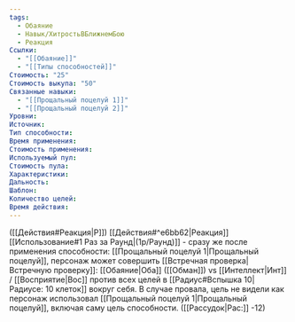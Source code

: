 ```yaml
---
tags:
  - Обаяние
  - Навык/ХитростьВБлижнемБою
  - Реакция
Ссылки:
  - "[[Обаяние]]"
  - "[[Типы способностей]]"
Стоимость: "25"
Стоимость выкупа: "50"
Связанные навыки:
  - "[[Прощальный поцелуй 1]]"
  - "[[Прощальный поцелуй 2]]"
Уровни:
Источник:
Тип способности:
Время применения:
Стоимость применения:
Используемый пул:
Стоимость пула:
Характеристики:
Дальность:
Шаблон:
Количество целей:
Время действия:
---
```

([[Действия#Реакция|Р]]) [[Действия#^e6bb62|Реакция]] [[Использование#1 Раз за Раунд|(1р/Раунд)]] - сразу же после применения способности: [[Прощальный поцелуй 1|Прощальный поцелуй]], персонаж может совершить [[Встречная проверка|Встречную проверку]]: [[Обаяние|Оба]] ([[Обман]]) vs [[Интеллект|Инт]] / [[Восприятие|Вос]] против всех целей в [[Радиус#Вспышка 10|Радиусе: 10 клеток]] вокруг себя. В случае провала, цель не видели как персонаж использовал [[Прощальный поцелуй 1|Прощальный поцелуй]], включая саму цель способности. ([[Рассудок|Рас:]] -12)